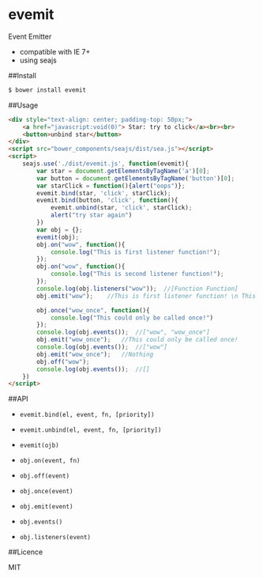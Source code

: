evemit
======

Event Emitter

*   compatible with IE 7+
*   using seajs

##Install

```bash
$ bower install evemit
```

##Usage

```html
<div style="text-align: center; padding-top: 50px;">
    <a href="javascript:void(0)"> Star: try to click</a><br><br>
    <button>unbind star</button>
</div>
<script src="bower_components/seajs/dist/sea.js"></script>
<script>
    seajs.use('./dist/evemit.js', function(evemit){
        var star = document.getElementsByTagName('a')[0];
        var button = document.getElementsByTagName('button')[0];
        var starClick = function(){alert("oops")};
        evemit.bind(star, 'click', starClick);
        evemit.bind(button, 'click', function(){
            evemit.unbind(star, 'click', starClick);
            alert("try star again")
        })
        var obj = {};
        evemit(obj);
        obj.on("wow", function(){
            console.log("This is first listener function!");
        });
        obj.on("wow", function(){
            console.log("This is second listener function!");
        });
        console.log(obj.listeners("wow"));  //[Function Function]
        obj.emit("wow");    //This is first listener function! \n This is second listener function!

        obj.once("wow_once", function(){
            console.log("This could only be called once!")
        });
        console.log(obj.events());  //["wow", "wow_once"]
        obj.emit("wow_once");   //This could only be called once!
        console.log(obj.events());  //["wow"]
        obj.emit("wow_once");   //Nothing
        obj.off("wow");
        console.log(obj.events());  //[]
    })
</script>
```

##API

*   `evemit.bind(el, event, fn, [priority])`

*   `evemit.unbind(el, event, fn, [priority])`

*   `evemit(ojb)`

*   `obj.on(event, fn)`

*   `obj.off(event)`

*   `obj.once(event)`

*   `obj.emit(event)`

*   `obj.events()`

*   `obj.listeners(event)`

##Licence

MIT

